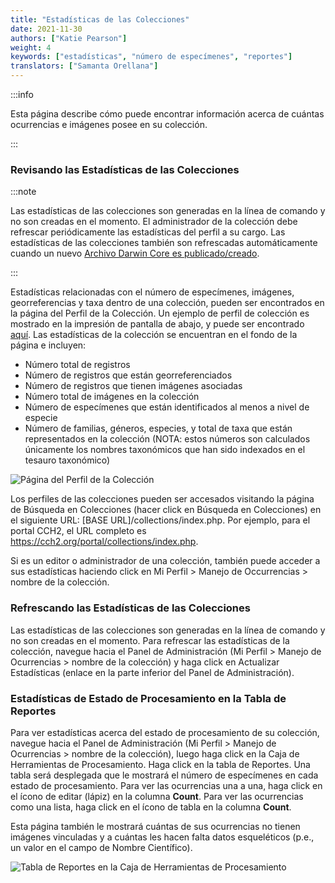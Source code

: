 ```yaml
---
title: "Estadísticas de las Colecciones"
date: 2021-11-30
authors: ["Katie Pearson"]
weight: 4
keywords: ["estadísticas", "número de especímenes", "reportes"]
translators: ["Samanta Orellana"]
---
```


:::info

Esta página describe cómo puede encontrar información acerca de cuántas ocurrencias e imágenes posee en su colección.

:::

### Revisando las Estadísticas de las Colecciones

:::note

Las estadísticas de las colecciones son generadas en la línea de comando y no son creadas en el momento. El administrador de la colección debe refrescar periódicamente las estadísticas del perfil a su cargo. Las estadísticas de las colecciones también son refrescadas automáticamente cuando un nuevo [Archivo Darwin Core es publicado/creado](/docs/Collection_Manager_Guide/Data_Publishing/creating_dwca).

:::

Estadísticas relacionadas con el número de especímenes, imágenes, georreferencias y taxa dentro de una colección, pueden ser encontrados en la página del Perfil de la Colección. Un ejemplo de perfil de colección es mostrado en la impresión de pantalla de abajo, y puede ser encontrado [aquí](https://cch2.org/portal/collections/misc/collprofiles.php?collid=12). Las estadísticas de la colección se encuentran en el fondo de la página e incluyen:

- Número total de registros
- Número de registros que están georreferenciados
- Número de registros que tienen imágenes asociadas
- Número total de imágenes en la colección
- Número de especímenes que están identificados al menos a nivel de especie
- Número de familias, géneros, especies, y total de taxa que están representados en la colección (NOTA: estos números son calculados únicamente los nombres taxonómicos que han sido indexados en el tesauro taxonómico)

![Página del Perfil de la Colección](/img/collprofile.PNG)

Los perfiles de las colecciones pueden ser accesados visitando la página de Búsqueda en Colecciones (hacer click en Búsqueda en Colecciones) en el siguiente URL: [BASE URL]/collections/index.php. Por ejemplo, para el portal CCH2, el URL completo es https://cch2.org/portal/collections/index.php.

Si es un editor o administrador de una colección, también puede acceder a sus estadísticas haciendo click en Mi Perfil > Manejo de Occurrencias > nombre de la colección.

### Refrescando las Estadísticas de las Colecciones

Las estadísticas de las colecciones son generadas en la línea de comando y no son creadas en el momento. Para refrescar las estadísticas de la colección, navegue hacia el Panel de Administración (Mi Perfil > Manejo de Ocurrencias > nombre de la colección) y haga click en Actualizar Estadísticas (enlace en la parte inferior del Panel de Administración).

### Estadísticas de Estado de Procesamiento en la Tabla de Reportes

Para ver estadísticas acerca del estado de procesamiento de su colección, navegue hacia el Panel de Administración (Mi Perfil > Manejo de Ocurrencias > nombre de la colección), luego haga click en la Caja de Herramientas de Procesamiento. Haga click en la tabla de Reportes. Una tabla será desplegada que le mostrará el número de especímenes en cada estado de procesamiento. Para ver las ocurrencias una a una, haga click en el ícono de editar (lápiz) en la columna **Count**. Para ver las ocurrencias como una lista, haga click en el ícono de tabla en la columna **Count**.

Esta página también le mostrará cuántas de sus ocurrencias no tienen imágenes vinculadas y a cuántas les hacen falta datos esqueléticos (p.e., un valor en el campo de Nombre Científico).

![Tabla de Reportes en la Caja de Herramientas de Procesamiento](/img/reportstab.PNG)
